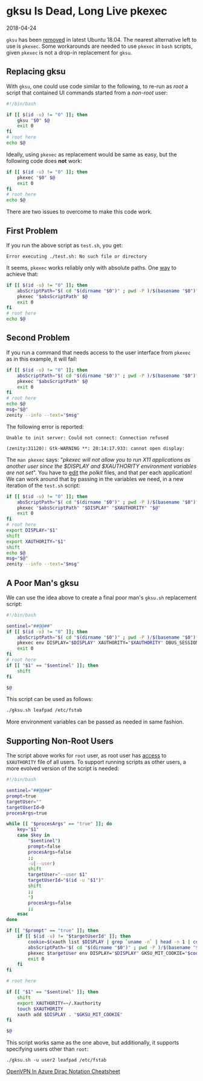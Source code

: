 # gksu Is Dead, Long Live pkexec

2018-04-24

<!--- tags: linux -->

`gksu` has been [removed](https://bugs.launchpad.net/ubuntu/+source/umit/+bug/1740618) in latest Ubuntu 18.04. The nearest alternative left to use is `pkexec`. Some workarounds are needed to use `pkexec` in `bash` scripts, given `pkexec` is not a drop-in replacement for `gksu`.

## Replacing gksu

With `gksu`, one could use code similar to the following, to re-run as *root* a script that contained UI commands started from a *non-root* user: 

```bash
#!/bin/bash

if [[ $(id -u) != "0" ]]; then
    gksu "$0" $@
    exit 0
fi
# root here
echo $@
```

Ideally, using `pkexec` as replacement would be same as easy, but the following code does **not** work:

```bash
if [[ $(id -u) != "0" ]]; then
    pkexec "$0" $@
    exit 0
fi
# root here
echo $@
```

There are two issues to overcome to make this code work.

## First Problem

If you run the above script as `test.sh`, you get:

```
Error executing ./test.sh: No such file or directory
```

It seems, `pkexec` works reliably only with absolute paths. One [way](https://stackoverflow.com/questions/4774054/reliable-way-for-a-bash-script-to-get-the-full-path-to-itself) to achieve that:

```bash
if [[ $(id -u) != "0" ]]; then
    absScriptPath="$( cd "$(dirname "$0")" ; pwd -P )/$(basename "$0")"
    pkexec "$absScriptPath" $@
    exit 0
fi
# root here
echo $@
```

## Second Problem

If you run a command that needs access to the user interface from `pkexec` as in this example, it will fail:

```bash
if [[ $(id -u) != "0" ]]; then
    absScriptPath="$( cd "$(dirname "$0")" ; pwd -P )/$(basename "$0")"
    pkexec "$absScriptPath" $@
    exit 0
fi
# root here
echo $@
msg="$@"
zenity --info --text="$msg"
```

The following error is reported:

```text
Unable to init server: Could not connect: Connection refused

(zenity:31120): Gtk-WARNING **: 20:14:17.933: cannot open display:
```

The `man pkexec` says: "*pkexec will not allow you to run X11 applications as another user since the $DISPLAY and $XAUTHORITY environment variables are not set*". You have to [edit](https://unix.stackexchange.com/questions/203136/how-do-i-run-gui-applications-as-root-by-using-pkexec) the *polkit* files, and that per each application! We can work around that by passing in the variables we need, in a new iteration of the `test.sh` script:

```bash
if [[ $(id -u) != "0" ]]; then
    absScriptPath="$( cd "$(dirname "$0")" ; pwd -P )/$(basename "$0")"
    pkexec "$absScriptPath" "$DISPLAY" "$XAUTHORITY" "$@"
    exit 0
fi
# root here
export DISPLAY="$1"
shift
export XAUTHORITY="$1"
shift
echo $@
msg="$@"
zenity --info --text="$msg"
```

## A Poor Man's gksu

We can use the idea above to create a final poor man's `gksu.sh` replacement script:

```bash
#!/bin/bash

sentinel="##@@##"
if [[ $(id -u) != "0" ]]; then
    absScriptPath="$( cd "$(dirname "$0")" ; pwd -P )/$(basename "$0")"
    pkexec env DISPLAY="$DISPLAY" XAUTHORITY="$XAUTHORITY" DBUS_SESSION_BUS_ADDRESS="$DBUS_SESSION_BUS_ADDRESS" "$absScriptPath" "$sentinel" "$@"
    exit 0
fi
# root here
if [[ "$1" == "$sentinel" ]]; then
    shift
fi

$@

```

This script can be used as follows:

```bash
./gksu.sh leafpad /etc/fstab
```

More environment variables can be passed as needed in same fashion.

## Supporting Non-Root Users

The script above works for `root` user, as root user has [access](https://serverfault.com/questions/51005/how-to-use-xauth-to-run-graphical-application-via-other-user-on-linux) to `$XAUTHORITY` file of all users. To support running scripts as other users, a more evolved version of the script is needed:

```bash
#!/bin/bash

sentinel="##@@##"
prompt=true
targetUser=""
targetUserId=0
procesArgs=true

while [[ "$procesArgs" == "true" ]]; do
    key="$1"
    case $key in
        "$sentinel")
        prompt=false
        procesArgs=false
        ;;
        -u|--user)
        shift
        targetUser="--user $1"
        targetUserId="$(id -u "$1")"
        shift
        ;;
        *)
        procesArgs=false
        ;;  
    esac        
done

if [[ "$prompt" == "true" ]]; then
    if [[ $(id -u) != "$targetUserId" ]]; then
        cookie=$(xauth list $DISPLAY | grep `uname -n` | head -n 1 | cut -d ' ' -f 5)
        absScriptPath="$( cd "$(dirname "$0")" ; pwd -P )/$(basename "$0")"
        pkexec $targetUser env DISPLAY="$DISPLAY" GKSU_MIT_COOKIE="$cookie" DBUS_SESSION_BUS_ADDRESS="$DBUS_SESSION_BUS_ADDRESS" "$absScriptPath" "$sentinel" "$@"
        exit 0
    fi
fi

# root here

if [[ "$1" == "$sentinel" ]]; then
    shift
    export XAUTHORITY=~/.Xauthority
    touch $XAUTHORITY
    xauth add $DISPLAY . "$GKSU_MIT_COOKIE"
fi

$@

```


This script works same as the one above, but additionally, it supports specifying users other than `root`:

```
./gksu.sh -u user2 leafpad /etc/fstab
```

<ins class='nfooter'><a rel='prev' id='fprev' href='#blog/2018/2018-04-25-OpenVPN-In-Azure.md'>OpenVPN In Azure</a> <a rel='next' id='fnext' href='#blog/2018/2018-01-27-Dirac-Notation-Cheatsheet.md'>Dirac Notation Cheatsheet</a></ins>
